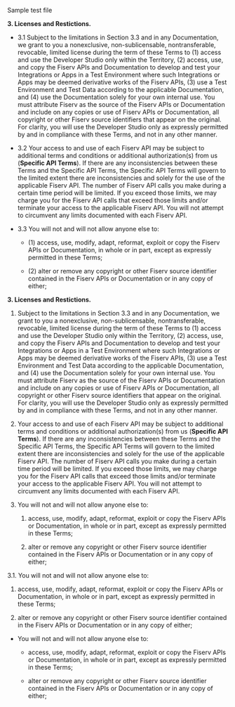 Sample test file

**3.  Licenses and Restictions.**

- 3.1  Subject to the limitations in Section 3.3 and in any Documentation, we grant to you a nonexclusive, non-sublicensable, nontransferable, revocable, limited license during the term of these Terms to (1) access and use the Developer Studio only within the Territory, (2) access, use, and copy the Fiserv APIs and Documentation to develop and test your Integrations or Apps in a Test Environment where such Integrations or Apps may be deemed derivative works of the Fiserv APIs, (3) use a Test Environment and Test Data according to the applicable Documentation, and (4) use the Documentation solely for your own internal use. You must attribute Fiserv as the source of the Fiserv APIs or Documentation and include on any copies or use of Fiserv APIs or Documentation, all copyright or other Fiserv source identifiers that appear on the original. For clarity, you will use the Developer Studio only as expressly permitted by and in compliance with these Terms, and not in any other manner.

- 3.2  Your access to and use of each Fiserv API may be subject to additional terms and conditions or additional authorization(s) from us (**Specific API Terms**). If there are any inconsistencies between these Terms and the Specific API Terms, the Specific API Terms will govern to the limited extent there are inconsistencies and solely for the use of the applicable Fiserv API. The number of Fiserv API calls you make during a certain time period will be limited. If you exceed those limits, we may charge you for the Fiserv API calls that exceed those limits and/or terminate your access to the applicable Fiserv API. You will not attempt to circumvent any limits documented with each Fiserv API.
  

- 3.3  You will not and will not allow anyone else to:

  - (1)  access, use, modify, adapt, reformat, exploit or copy the Fiserv APIs or Documentation, in whole or in part, except as expressly permitted in these Terms;

  - (2) alter or remove any copyright or other Fiserv source identifier contained in the Fiserv APIs or Documentation or in any copy of either;

**3.  Licenses and Restictions.**

1.  Subject to the limitations in Section 3.3 and in any Documentation, we grant to you a nonexclusive, non-sublicensable, nontransferable, revocable, limited license during the term of these Terms to (1) access and use the Developer Studio only within the Territory, (2) access, use, and copy the Fiserv APIs and Documentation to develop and test your Integrations or Apps in a Test Environment where such Integrations or Apps may be deemed derivative works of the Fiserv APIs, (3) use a Test Environment and Test Data according to the applicable Documentation, and (4) use the Documentation solely for your own internal use. You must attribute Fiserv as the source of the Fiserv APIs or Documentation and include on any copies or use of Fiserv APIs or Documentation, all copyright or other Fiserv source identifiers that appear on the original. For clarity, you will use the Developer Studio only as expressly permitted by and in compliance with these Terms, and not in any other manner.

2.  Your access to and use of each Fiserv API may be subject to additional terms and conditions or additional authorization(s) from us (**Specific API Terms**). If there are any inconsistencies between these Terms and the Specific API Terms, the Specific API Terms will govern to the limited extent there are inconsistencies and solely for the use of the applicable Fiserv API. The number of Fiserv API calls you make during a certain time period will be limited. If you exceed those limits, we may charge you for the Fiserv API calls that exceed those limits and/or terminate your access to the applicable Fiserv API. You will not attempt to circumvent any limits documented with each Fiserv API.
  

3.  You will not and will not allow anyone else to:

    1.  access, use, modify, adapt, reformat, exploit or copy the Fiserv APIs or Documentation, in whole or in part, except as expressly permitted in these Terms;

    2. alter or remove any copyright or other Fiserv source identifier contained in the Fiserv APIs or Documentation or in any copy of either;



3.1.  You will not and will not allow anyone else to:

   1.  access, use, modify, adapt, reformat, exploit or copy the Fiserv APIs or Documentation, in whole or in part, except as expressly permitted in these Terms;

   2. alter or remove any copyright or other Fiserv source identifier contained in the Fiserv APIs or Documentation or in any copy of either;


-  You will not and will not allow anyone else to:

   -  access, use, modify, adapt, reformat, exploit or copy the Fiserv APIs or Documentation, in whole or in part, except as expressly permitted in these Terms;

   - alter or remove any copyright or other Fiserv source identifier contained in the Fiserv APIs or Documentation or in any copy of either;
